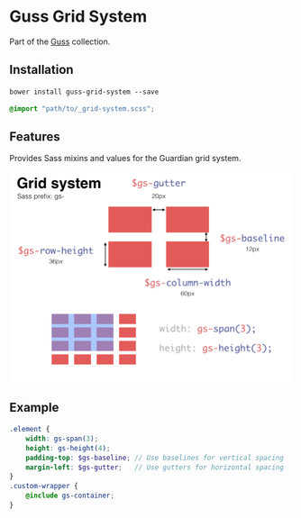 # Guss Grid System

Part of the [Guss](https://github.com/guardian/guss) collection.

## Installation

```
bower install guss-grid-system --save
```

```scss
@import "path/to/_grid-system.scss";
```


## Features

Provides Sass mixins and values for the Guardian grid system.

![Grid system documentation](grid-system.png)


## Example

```scss
.element {
    width: gs-span(3);
    height: gs-height(4);
    padding-top: $gs-baseline; // Use baselines for vertical spacing
    margin-left: $gs-gutter;   // Use gutters for horizontal spacing
}
.custom-wrapper {
    @include gs-container;
}
```
